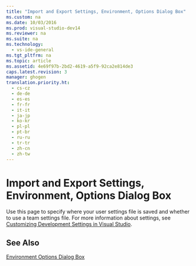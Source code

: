 ```yaml
---
title: "Import and Export Settings, Environment, Options Dialog Box"
ms.custom: na
ms.date: 10/03/2016
ms.prod: visual-studio-dev14
ms.reviewer: na
ms.suite: na
ms.technology: 
  - vs-ide-general
ms.tgt_pltfrm: na
ms.topic: article
ms.assetid: 4e69f97b-2bd2-4619-a5f9-92ca2e814de3
caps.latest.revision: 3
manager: ghogen
translation.priority.ht: 
  - cs-cz
  - de-de
  - es-es
  - fr-fr
  - it-it
  - ja-jp
  - ko-kr
  - pl-pl
  - pt-br
  - ru-ru
  - tr-tr
  - zh-cn
  - zh-tw
---
```

# Import and Export Settings, Environment, Options Dialog Box
Use this page to specify where your user settings file is saved and whether to use a team settings file. For more information about settings, see [Customizing Development Settings in Visual Studio](assetId:///22c4debb-4e31-47a8-8f19-16f328d7dcd3).  
  
## See Also  
 [Environment Options Dialog Box](../VS_IDE/Environment-Options-Dialog-Box.md)